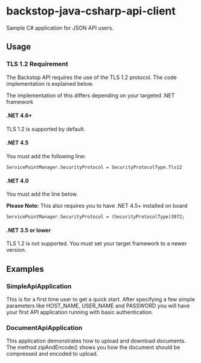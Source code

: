 # backstop-java-csharp-api-client
Sample C# application for JSON API users.

## Usage

### TLS 1.2 Requirement
The Backstop API requires the use of the TLS 1.2 protocol. The code implementation is explained below.


The implementation of this differs depending on your targeted .NET framework

 #### .NET 4.6+
 TLS 1.2 is supported by default.

 #### .NET 4.5
 You must add the following line:

    ServicePointManager.SecurityProtocol = SecurityProtocolType.Tls12

 #### .NET 4.0
 You must add the line below.

 **Please Note:** This also requires you to have .NET 4.5+ installed on board

    ServicePointManager.SecurityProtocol = (SecurityProtocolType)3072;

#### .NET 3.5 or lower
TLS 1.2 is not supported. You must set your target framework to a newer version.

## Examples

### SimpleApiApplication 
This is for a first time user to get a quick start. After specifying a few simple parameters like HOST_NAME, USER_NAME and PASSWORD you will have your first API application running with basic authentication.

### DocumentApiApplication 
This application demonstrates how to upload and download documents. The method zipAndEncode() shows you how the document should be compressed and encoded to upload.

